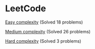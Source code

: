 # LeetCode

[Easy complexity](Easy/) (Solved 18 problems)

[Medium complexity](Medium/) (Solved 26 problems)

[Hard complexity](Hard/) (Solved 3 problems)
